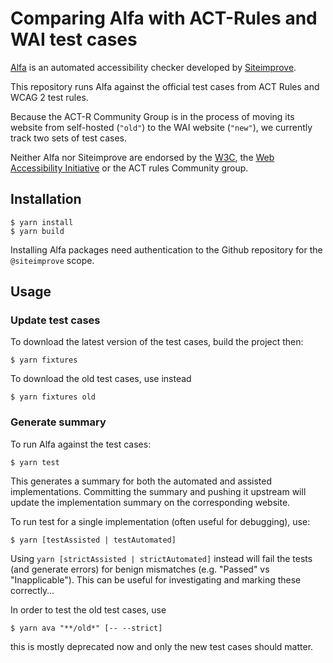 # Comparing Alfa with ACT-Rules and WAI test cases

[Alfa](https://github.com/Siteimprove/alfa) is an automated accessibility checker developed by [Siteimprove](https://www.siteimprove.com/). 

This repository runs Alfa against the official test cases from ACT Rules and WCAG 2 test rules.

Because the ACT-R Community Group is in the process of moving its website from self-hosted (`"old"`) to the WAI website (`"new"`), we currently track two sets of test cases. 

Neither Alfa nor Siteimprove are endorsed by the [W3C](https://www.w3.org/), the [Web Accessibility Initiative](https://www.w3.org/WAI/) or the ACT rules Community group.

## Installation

```shell
$ yarn install
$ yarn build
```

Installing Alfa packages need authentication to the Github repository for the `@siteimprove` scope.

## Usage

### Update test cases

To download the latest version of the test cases, build the project then:

```shell
$ yarn fixtures
```

To download the old test cases, use instead

```shell
$ yarn fixtures old
```

### Generate summary

To run Alfa against the test cases:

```shell
$ yarn test
```

This generates a summary for both the automated and assisted implementations. Committing the summary and pushing it upstream will update the implementation summary on the corresponding website.

To run test for a single implementation (often useful for debugging), use:

```shell
$ yarn [testAssisted | testAutomated]
```

Using `yarn [strictAssisted | strictAutomated]` instead will fail the tests (and generate errors) for benign mismatches (e.g. "Passed" vs "Inapplicable"). This can be useful for investigating and marking these correctly…

In order to test the old test cases, use

```shell
$ yarn ava "**/old*" [-- --strict]
```

this is mostly deprecated now and only the new test cases should matter.
